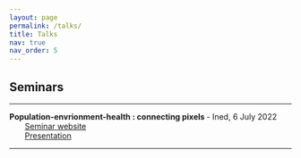 ```yaml
---
layout: page
permalink: /talks/
title: Talks
nav: true
nav_order: 5
---
```


<h2>Seminars</h2> 

___

<strong>Population-envrionment-health : connecting pixels </strong> - Ined, 6 July 2022 <br/>
&nbsp;&nbsp;&nbsp;&nbsp;&nbsp;&nbsp; [Seminar website](https://popenv.site.ined.fr/fr/colloques/population-environment-health-connecting-pixels/) <br/>
&nbsp;&nbsp;&nbsp;&nbsp;&nbsp;&nbsp; [Presentation](/assets/pdf/20220706_pop_env_web.pdf)

___
